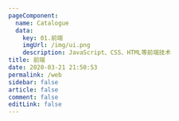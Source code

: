 ```yaml
---
pageComponent: 
  name: Catalogue
  data: 
    key: 01.前端
    imgUrl: /img/ui.png
    description: JavaScript、CSS、HTML等前端技术
title: 前端
date: 2020-03-21 21:50:53
permalink: /web
sidebar: false
article: false
comment: false
editLink: false
---
```


